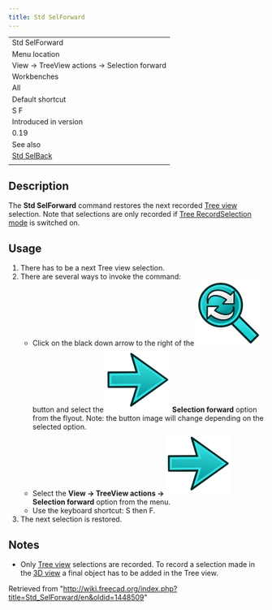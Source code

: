 ```yaml
---
title: Std SelForward
---
```


|                                             |
| ------------------------------------------- |
| Std SelForward                              |
| Menu location                               |
| View → TreeView actions → Selection forward |
| Workbenches                                 |
| All                                         |
| Default shortcut                            |
| S F                                         |
| Introduced in version                       |
| 0.19                                        |
| See also                                    |
| [Std SelBack](/Std_SelBack "Std SelBack")   |
|                                             |

## Description

The **Std SelForward** command restores the next recorded [Tree view](/Tree_view "Tree view") selection. Note that selections are only recorded if [Tree RecordSelection mode](/Std_TreeRecordSelection "Std TreeRecordSelection") is switched on.

## Usage

1. There has to be a next Tree view selection.
2. There are several ways to invoke the command:
   - Click on the black down arrow to the right of the ![](/src/assets/images/Std_TreeSyncView.svg) button and select the **![](/src/assets/images/Std_SelForward.svg) Selection forward** option from the flyout. Note: the button image will change depending on the selected option.
   - Select the **View → TreeView actions → ![](/src/assets/images/Std_SelForward.svg) Selection forward** option from the menu.
   - Use the keyboard shortcut: S then F.
3. The next selection is restored.

## Notes

- Only [Tree view](/Tree_view "Tree view") selections are recorded. To record a selection made in the [3D view](/3D_view "3D view") a final object has to be added in the Tree view.

Retrieved from "<http://wiki.freecad.org/index.php?title=Std_SelForward/en&oldid=1448509>"
